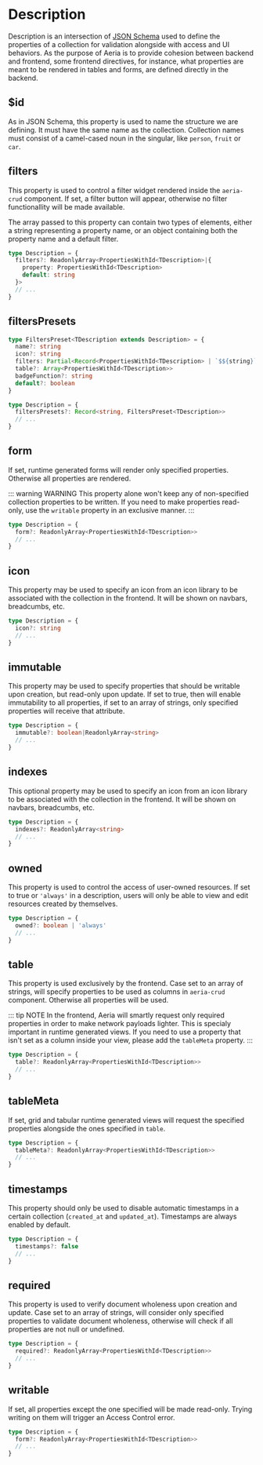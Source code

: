 # Description

Description is an intersection of [JSON Schema](https://json-schema.org/) used to define the properties of a collection for validation alongside with access and UI behaviors. As the purpose of Aeria is to provide cohesion between backend and frontend, some frontend directives, for instance, what properties are meant to be rendered in tables and forms, are defined directly in the backend.
<!-- For declaring properties, JSON Schema is fully supported, with a few key differences. The `required` property will be actually used to verify the wholeness of your document on insertion. -->

<!-- ```typescript -->
<!-- export type Description<TDescription extends Description=any> = { -->
<!--   $id: CollectionId -->
<!--   title?: string -->

<!--   // unused -->
<!--   categories?: Array<string> -->

<!--   system?: boolean -->
<!--   inline?: boolean -->

<!--   preferred?: Record<string, Partial<TDescription | Description>> -->

<!--   alias?: string -->
<!--   icon?: string -->
<!--   options?: CollectionOptions<TDescription> -->

<!--   indexes?: ReadonlyArray<string> -->
<!--   defaults?: Record<string, any> -->

<!--   // modifiers -->
<!--   owned?: boolean | 'always' -->
<!--   timestamps?: false -->
<!--   immutable?: boolean|ReadonlyArray<string> -->

<!--   // takes an array of something -->
<!--   route?: ReadonlyArray<string> -->
<!--   presets?: ReadonlyArray<CollectionPresets> -->
<!--   required?: ReadonlyArray<PropertiesWithId<TDescription>> -->
<!--   table?: ReadonlyArray<PropertiesWithId<TDescription>> -->
<!--   tableMeta?: ReadonlyArray<PropertiesWithId<TDescription>> -->

<!--   filtersPresets?: Record<string, FiltersPreset<TDescription>> -->
<!--   freshItem?: Partial<Record<PropertiesWithId<TDescription>, any>> -->

<!--   form?: ReadonlyArray<PropertiesWithId<TDescription>>|Record<PropertiesWithId<TDescription>, Array<string>> -->
<!--   writable?: ReadonlyArray<PropertiesWithId<TDescription>> -->
<!--   filters?: ReadonlyArray<PropertiesWithId<TDescription>|{ -->
<!--     property: PropertiesWithId<TDescription> -->
<!--     default: string -->
<!--   }> -->

<!--   layout?: Layout -->
<!--   formLayout?: Partial<FormLayout<TDescription>> -->
<!--   tableLayout?: Partial<TableLayout<TDescription>> -->

<!--   // actions -->
<!--   actions?: CollectionActions<TDescription> -->
<!--   individualActions?: CollectionActions<TDescription> -->

<!--   search?: { -->
<!--     active: boolean -->
<!--     placeholder?: string -->
<!--   } -->

<!--   properties: Record<Lowercase<string>, CollectionProperty> -->
<!-- } -->
<!-- ``` -->

## $id

As in JSON Schema, this property is used to name the structure we are defining. It must have the same name as the collection.
Collection names must consist of a camel-cased noun in the singular, like `person`, `fruit` or `car`.

## filters <Badge type="tip" text="optional" /> <Badge type="tip" text="frontend" />

This property is used to control a filter widget rendered inside the `aeria-crud` component. If set, a filter button will appear, otherwise no filter functionallity will be made available.

The array passed to this property can contain two types of elements, either a string representing a property name, or an object containing both the property name and a default filter.

```typescript
type Description = {
  filters?: ReadonlyArray<PropertiesWithId<TDescription>|{
    property: PropertiesWithId<TDescription>
    default: string
  }>
  // ...
}
```

## filtersPresets <Badge type="tip" text="optional" /> <Badge type="tip" text="frontend" />

<!-- This property is used to control a filter widget rendered inside the `aeria-crud` component. If set, a filter button will appear, otherwise no filter functionallity will be made available. -->

<!-- The array passed to this property can contain two types of elements, either a string representing a property name, or an object containing both the property name and a default filter. -->

```typescript
type FiltersPreset<TDescription extends Description> = {
  name?: string
  icon?: string
  filters: Partial<Record<PropertiesWithId<TDescription> | `$${string}`, any>>
  table?: Array<PropertiesWithId<TDescription>>
  badgeFunction?: string
  default?: boolean
}

type Description = {
  filtersPresets?: Record<string, FiltersPreset<TDescription>>
  // ...
}
```

## form <Badge type="tip" text="optional" /> <Badge type="tip" text="frontend" />

If set, runtime generated forms will render only specified properties. Otherwise all properties are rendered.

::: warning WARNING
This property alone won't keep any of non-specified collection properties to be written. If you need to make properties read-only, use the `writable` property in an exclusive manner.
:::

```typescript
type Description = {
  form?: ReadonlyArray<PropertiesWithId<TDescription>>
  // ...
}
```

## icon <Badge type="tip" text="optional" /> <Badge type="tip" text="frontend" />

This property may be used to specify an icon from an icon library to be associated with the collection in the frontend.
It will be shown on navbars, breadcumbs, etc.

```typescript
type Description = {
  icon?: string
  // ...
}
```

## immutable <Badge type="tip" text="optional" />

This property may be used to specify properties that should be writable upon creation, but read-only upon update. If set to true, then will enable immutability to all properties, if set to an array of strings, only specified properties will receive that attribute.

```typescript
type Description = {
  immutable?: boolean|ReadonlyArray<string>
  // ...
}
```

## indexes <Badge type="tip" text="optional" /> <Badge type="tip" text="frontend" />

This optional property may be used to specify an icon from an icon library to be associated with the collection in the frontend.
It will be shown on navbars, breadcumbs, etc.

```typescript
type Description = {
  indexes?: ReadonlyArray<string>
  // ...
}
```

## owned <Badge type="tip" text="optional" />

This property is used to control the access of user-owned resources. If set to true or `'always'` in a description, users will only be able to view and edit resources created by themselves.

```typescript
type Description = {
  owned?: boolean | 'always'
  // ...
}
```

## table <Badge type="tip" text="optional" /> <Badge type="tip" text="frontend" />

This property is used exclusively by the frontend. Case set to an array of strings, will specify properties to be used as columns in `aeria-crud` component. Otherwise all properties will be used.

::: tip NOTE
In the frontend, Aeria will smartly request only required properties in order to make network payloads lighter. This is specialy important in runtime generated views. If you need to use a property that isn't set as a column inside your view, please add the `tableMeta` property.
:::

```typescript
type Description = {
  table?: ReadonlyArray<PropertiesWithId<TDescription>>
  // ...
}
```

## tableMeta <Badge type="tip" text="optional" /> <Badge type="tip" text="frontend" />

If set, grid and tabular runtime generated views will request the specified properties alongside the ones specified in `table`.

```typescript
type Description = {
  tableMeta?: ReadonlyArray<PropertiesWithId<TDescription>>
  // ...
}
```

## timestamps <Badge type="tip" text="optional" />

This property should only be used to disable automatic timestamps in a certain collection (`created_at` and `updated_at`). Timestamps are always enabled by default.

```typescript
type Description = {
  timestamps?: false
  // ...
}
```

## required <Badge type="tip" text="optional" />

This property is used to verify document wholeness upon creation and update. Case set to an array of strings, will consider only specified properties to validate document wholeness, otherwise will check if all properties are not null or undefined.

```typescript
type Description = {
  required?: ReadonlyArray<PropertiesWithId<TDescription>>
  // ...
}
```

## writable <Badge type="tip" text="optional" />

If set, all properties except the one specified will be made read-only. Trying writing on them will trigger an Access Control error.

```typescript
type Description = {
  form?: ReadonlyArray<PropertiesWithId<TDescription>>
  // ...
}
```


<!--   search?: { -->
<!--     active: boolean -->
<!--     placeholder?: string -->
<!--   } -->
